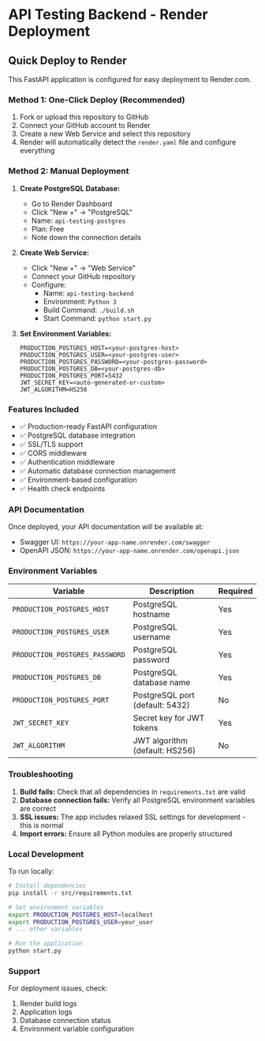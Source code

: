 # API Testing Backend - Render Deployment

## Quick Deploy to Render

This FastAPI application is configured for easy deployment to Render.com.

### Method 1: One-Click Deploy (Recommended)

1. Fork or upload this repository to GitHub
2. Connect your GitHub account to Render
3. Create a new Web Service and select this repository
4. Render will automatically detect the `render.yaml` file and configure everything

### Method 2: Manual Deployment

1. **Create PostgreSQL Database:**

   - Go to Render Dashboard
   - Click "New +" → "PostgreSQL"
   - Name: `api-testing-postgres`
   - Plan: Free
   - Note down the connection details

2. **Create Web Service:**

   - Click "New +" → "Web Service"
   - Connect your GitHub repository
   - Configure:
     - Name: `api-testing-backend`
     - Environment: `Python 3`
     - Build Command: `./build.sh`
     - Start Command: `python start.py`

3. **Set Environment Variables:**
   ```
   PRODUCTION_POSTGRES_HOST=<your-postgres-host>
   PRODUCTION_POSTGRES_USER=<your-postgres-user>
   PRODUCTION_POSTGRES_PASSWORD=<your-postgres-password>
   PRODUCTION_POSTGRES_DB=<your-postgres-db>
   PRODUCTION_POSTGRES_PORT=5432
   JWT_SECRET_KEY=<auto-generated-or-custom>
   JWT_ALGORITHM=HS256
   ```

### Features Included

- ✅ Production-ready FastAPI configuration
- ✅ PostgreSQL database integration
- ✅ SSL/TLS support
- ✅ CORS middleware
- ✅ Authentication middleware
- ✅ Automatic database connection management
- ✅ Environment-based configuration
- ✅ Health check endpoints

### API Documentation

Once deployed, your API documentation will be available at:

- Swagger UI: `https://your-app-name.onrender.com/swagger`
- OpenAPI JSON: `https://your-app-name.onrender.com/openapi.json`

### Environment Variables

| Variable                       | Description                     | Required |
| ------------------------------ | ------------------------------- | -------- |
| `PRODUCTION_POSTGRES_HOST`     | PostgreSQL hostname             | Yes      |
| `PRODUCTION_POSTGRES_USER`     | PostgreSQL username             | Yes      |
| `PRODUCTION_POSTGRES_PASSWORD` | PostgreSQL password             | Yes      |
| `PRODUCTION_POSTGRES_DB`       | PostgreSQL database name        | Yes      |
| `PRODUCTION_POSTGRES_PORT`     | PostgreSQL port (default: 5432) | No       |
| `JWT_SECRET_KEY`               | Secret key for JWT tokens       | Yes      |
| `JWT_ALGORITHM`                | JWT algorithm (default: HS256)  | No       |

### Troubleshooting

1. **Build fails:** Check that all dependencies in `requirements.txt` are valid
2. **Database connection fails:** Verify all PostgreSQL environment variables are correct
3. **SSL issues:** The app includes relaxed SSL settings for development - this is normal
4. **Import errors:** Ensure all Python modules are properly structured

### Local Development

To run locally:

```bash
# Install dependencies
pip install -r src/requirements.txt

# Set environment variables
export PRODUCTION_POSTGRES_HOST=localhost
export PRODUCTION_POSTGRES_USER=your_user
# ... other variables

# Run the application
python start.py
```

### Support

For deployment issues, check:

1. Render build logs
2. Application logs
3. Database connection status
4. Environment variable configuration
